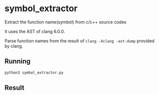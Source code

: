 # symbol_extractor
Extract the function name(symbol) from c/c++ source codes

It uses the AST of clang 6.0.0.

Parse function names from the result of ```clang -Xclang -ast-dump``` provided by clang.

## Running
```sh
python3 symbol_extractor.py
```

## Result
